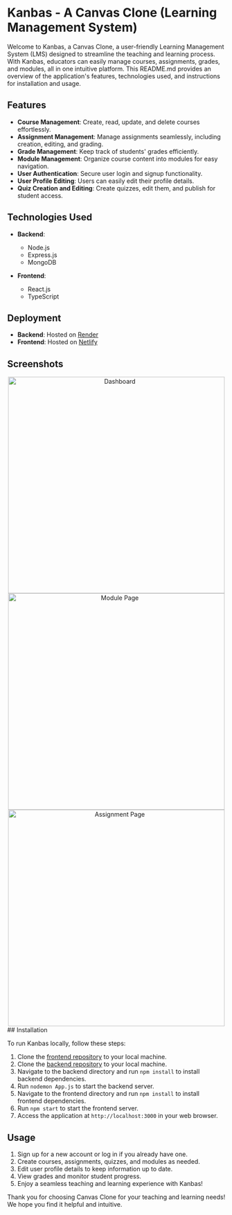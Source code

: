 # Kanbas - A Canvas Clone (Learning Management System)

Welcome to Kanbas, a Canvas Clone, a user-friendly Learning Management System (LMS) designed to streamline the teaching and learning process. With Kanbas, educators can easily manage courses, assignments, grades, and modules, all in one intuitive platform. This README.md provides an overview of the application's features, technologies used, and instructions for installation and usage.

## Features

- **Course Management**: Create, read, update, and delete courses effortlessly.
- **Assignment Management**: Manage assignments seamlessly, including creation, editing, and grading.
- **Grade Management**: Keep track of students' grades efficiently.
- **Module Management**: Organize course content into modules for easy navigation.
- **User Authentication**: Secure user login and signup functionality.
- **User Profile Editing**: Users can easily edit their profile details.
- **Quiz Creation and Editing**: Create quizzes, edit them, and publish for student access.

## Technologies Used

- **Backend**:
  - Node.js
  - Express.js
  - MongoDB

- **Frontend**:
  - React.js
  - TypeScript

## Deployment

- **Backend**: Hosted on [Render](https://kanbas-node-server-app-a6-e0uf.onrender.com/)
- **Frontend**: Hosted on [Netlify](https://strong-cheesecake-148352.netlify.app/)

## Screenshots
<div align="center">
  <img src="https://github.com/damyantjain/kanbas-react-web-app/raw/master/Screenshots/1.png" width="500" alt="Dashboard">
  <img src="https://github.com/damyantjain/kanbas-react-web-app/raw/master/Screenshots/2.png" width="500" alt="Module Page">
  <img src="https://github.com/damyantjain/kanbas-react-web-app/raw/master/Screenshots/3.png" width="500" alt="Assignment Page">
</div>
## Installation

To run Kanbas locally, follow these steps:

1. Clone the [frontend repository](https://github.com/damyantjain/kanbas-react-web-app) to your local machine.
2. Clone the [backend repository](https://github.com/damyantjain/kanbas-node-server-app) to your local machine.
3. Navigate to the backend directory and run `npm install` to install backend dependencies.
4. Run `nodemon App.js` to start the backend server.
5. Navigate to the frontend directory and run `npm install` to install frontend dependencies.
6. Run `npm start` to start the frontend server.
7. Access the application at `http://localhost:3000` in your web browser.

## Usage

1. Sign up for a new account or log in if you already have one.
2. Create courses, assignments, quizzes, and modules as needed.
3. Edit user profile details to keep information up to date.
4. View grades and monitor student progress.
5. Enjoy a seamless teaching and learning experience with Kanbas!

Thank you for choosing Canvas Clone for your teaching and learning needs! We hope you find it helpful and intuitive.
